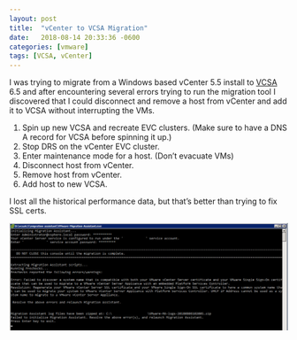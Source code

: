 ```yaml
---
layout: post
title:  "vCenter to VCSA Migration"
date:   2018-08-14 20:33:36 -0600
categories: [vmware]
tags: [VCSA, vCenter]
---
```


I was trying to migrate from a Windows based vCenter 5.5 install to [VCSA](https://docs.vmware.com/en/VMware-vSphere/6.5/com.vmware.vsphere.vcsa.doc/GUID-223C2821-BD98-4C7A-936B-7DBE96291BA4.html) 6.5 and after encountering several errors trying to run the migration tool I discovered that I could disconnect and remove a host from vCenter and add it to VCSA without interrupting the VMs.

1. Spin up new VCSA and recreate EVC clusters. (Make sure to have a DNS A record for VCSA before spinning it up.)
1. Stop DRS on the vCenter EVC cluster.
1. Enter maintenance mode for a host. (Don’t evacuate VMs)
1. Disconnect host from vCenter.
1. Remove host from vCenter.
1. Add host to new VCSA.

I lost all the historical performance data, but that’s better than trying to fix SSL certs.

![vcenter_migration_err](/assets/2018/08/vcenter_migration_err1.png)